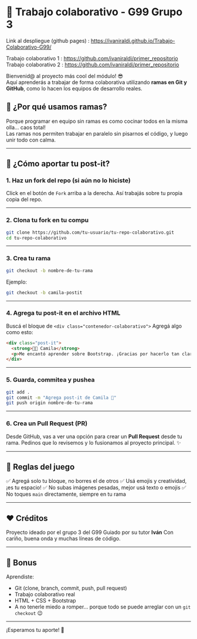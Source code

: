 # 🚀 Trabajo colaborativo - G99 Grupo 3

Link al despliegue (github pages) :  https://ivaniraldi.github.io/Trabajo-Colaborativo-G99/

Trabajo colaborativo 1 :  https://github.com/ivaniraldi/primer_repositorio
Trabajo colaborativo 2 :  https://github.com/ivaniraldi/primer_repositorio

Bienvenid@ al proyecto más cool del módulo! 😎  
Aquí aprenderás a trabajar de forma colaborativa utilizando **ramas en Git y GitHub**, como lo hacen los equipos de desarrollo reales.  

## 🧠 ¿Por qué usamos ramas?

Porque programar en equipo sin ramas es como cocinar todos en la misma olla... caos total!  
Las ramas nos permiten trabajar en paralelo sin pisarnos el código, y luego unir todo con calma.

---

## 🧩 ¿Cómo aportar tu post-it?

### 1. Haz un **fork** del repo (si aún no lo hiciste)

Click en el botón de `Fork` arriba a la derecha. Así trabajás sobre tu propia copia del repo.

---

### 2. Clona tu fork en tu compu

```bash
git clone https://github.com/tu-usuario/tu-repo-colaborativo.git
cd tu-repo-colaborativo
````

---

### 3. Crea tu rama

```bash
git checkout -b nombre-de-tu-rama
```

Ejemplo:

```bash
git checkout -b camila-postit
```

---

### 4. Agrega tu post-it en el archivo HTML

Buscá el bloque de `<div class="contenedor-colaborativo">`
Agregá algo como esto:

```html
<div class="post-it">
  <strong>👩‍💻 Camila</strong>
  <p>Me encantó aprender sobre Bootstrap. ¡Gracias por hacerlo tan claro!</p>
</div>
```

---

### 5. Guarda, commitea y pushea

```bash
git add .
git commit -m "Agrega post-it de Camila 💛"
git push origin nombre-de-tu-rama
```

---

### 6. Crea un Pull Request (PR)

Desde GitHub, vas a ver una opción para crear un **Pull Request** desde tu rama.
Pedinos que lo revisemos y lo fusionamos al proyecto principal. ✨

---

## 🛑 Reglas del juego

✅ Agregá solo tu bloque, no borres el de otros
✅ Usá emojis y creatividad, ¡es tu espacio!
✅ No subas imágenes pesadas, mejor usá texto o emojis
✅ No toques `main` directamente, siempre en tu rama

---

## ❤️ Créditos

Proyecto ideado por el grupo 3 del G99
Guiado por su tutor **Iván**
Con cariño, buena onda y muchas líneas de código.

---

## 🧠 Bonus

Aprendiste:

* Git (clone, branch, commit, push, pull request)
* Trabajo colaborativo real
* HTML + CSS + Bootstrap
* A no tenerle miedo a romper... porque todo se puede arreglar con un `git checkout` 😉

---

¡Esperamos tu aporte! 🎉

```

